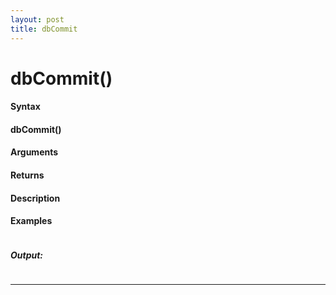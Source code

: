 ```yaml
---
layout: post
title: dbCommit
---
```


# dbCommit()


#### Syntax

#### dbCommit()

#### Arguments

#### Returns

#### Description

#### Examples

```

```

##### Output:

```

```

---